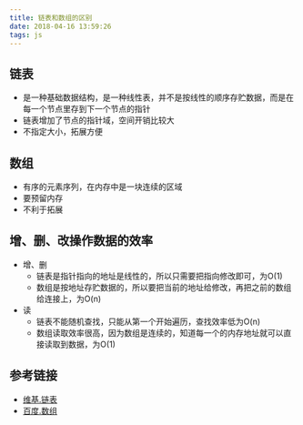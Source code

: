 ```yaml
---
title: 链表和数组的区别
date: 2018-04-16 13:59:26
tags: js
---
```


## 链表
- 是一种基础数据结构，是一种线性表，并不是按线性的顺序存贮数据，而是在每一个节点里存到下一个节点的指针
- 链表增加了节点的指针域，空间开销比较大
- 不指定大小，拓展方便

## 数组
- 有序的元素序列，在内存中是一块连续的区域
- 要预留内存
- 不利于拓展

## 增、删、改操作数据的效率
- 增、删
    - 链表是指针指向的地址是线性的，所以只需要把指向修改即可，为O(1)
    - 数组是按地址存贮数据的，所以要把当前的地址给修改，再把之前的数组给连接上，为O(n)
- 读
    - 链表不能随机查找，只能从第一个开始遍历，查找效率低为O(n)
    - 数组读取效率很高，因为数组是连续的，知道每一个的内存地址就可以直接读取到数据，为O(1)

## 参考链接
- [维基.链表](https://zh.wikipedia.org/wiki/%E9%93%BE%E8%A1%A8)
- [百度.数组](https://baike.baidu.com/item/%E6%95%B0%E7%BB%84)